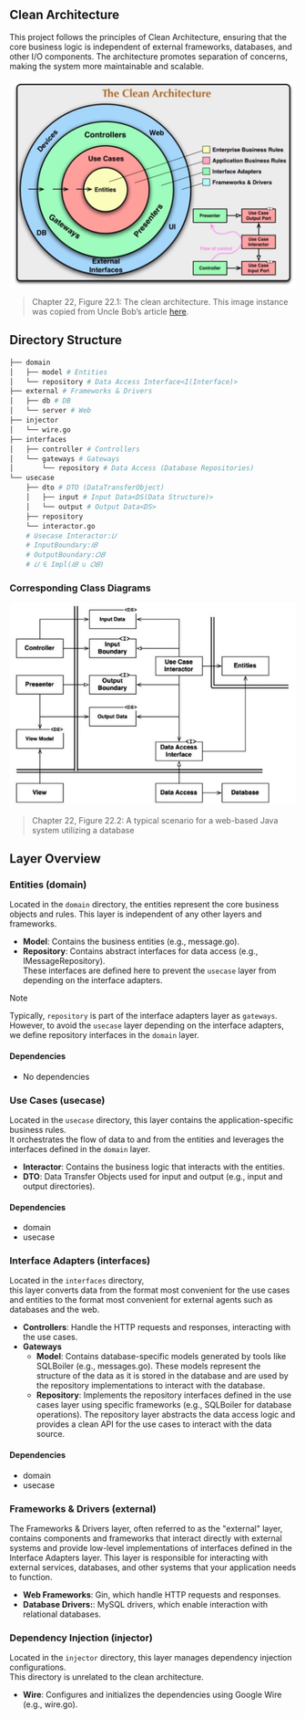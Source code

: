 ## Clean Architecture

This project follows the principles of Clean Architecture, 
ensuring that the core business logic is independent of external frameworks, databases, and other I/O components. 
The architecture promotes separation of concerns, making the system more maintainable and scalable.

<div align="center">
  <img src="clean_architecture.png" alt="The Clean Architecture">
</div>

> Chapter 22, Figure 22.1: The clean architecture. This image instance was copied from Uncle Bob’s article [here](https://blog.cleancoder.com/uncle-bob/2012/08/13/the-clean-architecture.html).

## Directory Structure
```bash
├── domain
│   ├── model # Entities
│   └── repository # Data Access Interface<I(Interface)>
├── external # Frameworks & Drivers
│   ├── db # DB
│   └── server # Web
├── injector
│   └── wire.go
├── interfaces
│   ├── controller # Controllers
│   └── gateways # Gateways
│       └── repository # Data Access (Database Repositories)
└── usecase
    ├── dto # DTO (DataTransferObject)
    │   ├── input # Input Data<DS(Data Structure)>
    │   └── output # Output Data<DS>
    ├── repository
    └── interactor.go
    # Usecase Interactor:𝑈
    # InputBoundary:𝐼𝐵
    # OutputBoundary:𝑂𝐵
    # 𝑈 ∈ Impl(𝐼𝐵 ∪ 𝑂𝐵)
```

### Corresponding Class Diagrams

<div align="center">
  <img src="clean_boundary.jpg" alt="Clean Boundary">
</div>

> Chapter 22, Figure 22.2: A typical scenario for a web-based Java system utilizing a database

## Layer Overview

### Entities (domain)
Located in the `domain` directory, the entities represent the core business objects and rules. 
This layer is independent of any other layers and frameworks.

- **Model**: Contains the business entities (e.g., message.go). 
- **Repository**: Contains abstract interfaces for data access (e.g., IMessageRepository).  
These interfaces are defined here to prevent the `usecase` layer from depending on the interface adapters.

> [!NOTE]
> Typically, `repository` is part of the interface adapters layer as `gateways`.  
> However, to avoid the `usecase` layer depending on the interface adapters, we define repository interfaces in the `domain` layer.

#### Dependencies
- No dependencies

### Use Cases (usecase)

Located in the `usecase` directory, this layer contains the application-specific business rules.  
It orchestrates the flow of data to and from the entities and leverages the interfaces defined in the `domain` layer.

- **Interactor**: Contains the business logic that interacts with the entities.
- **DTO**: Data Transfer Objects used for input and output (e.g., input and output directories).

#### Dependencies
- domain
- usecase

### Interface Adapters (interfaces)

Located in the `interfaces` directory,  
this layer converts data from the format most convenient for the use cases and entities to the format most convenient for external agents such as databases and the web.

- **Controllers**: Handle the HTTP requests and responses, interacting with the use cases.
- **Gateways**
  - **Model**: Contains database-specific models generated by tools like SQLBoiler (e.g., messages.go). These models represent the structure of the data as it is stored in the database and are used by the repository implementations to interact with the database.
  - **Repository**: Implements the repository interfaces defined in the use cases layer using specific frameworks (e.g., SQLBoiler for database operations). The repository layer abstracts the data access logic and provides a clean API for the use cases to interact with the data source.

#### Dependencies
- domain
- usecase

### Frameworks & Drivers (external)

The Frameworks & Drivers layer, often referred to as the "external" layer, contains components and frameworks that interact directly with external systems and provide low-level implementations of interfaces defined in the Interface Adapters layer. 
This layer is responsible for interacting with external services, databases, and other systems that your application needs to function.

- **Web Frameworks**: Gin, which handle HTTP requests and responses.
- **Database Drivers:**: MySQL drivers, which enable interaction with relational databases.

### Dependency Injection (injector) 

Located in the `injector` directory, this layer manages dependency injection configurations.  
This directory is unrelated to the clean architecture.

- **Wire**: Configures and initializes the dependencies using Google Wire (e.g., wire.go).
